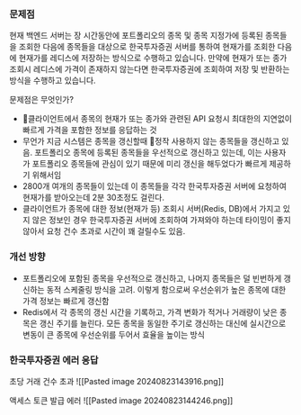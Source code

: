 
### 문제점
현재 백엔드 서버는 장 시간동안에 포트폴리오의 종목 및 종목 지정가에 등록된 종목들을 조회한 다음에 종목들을 대상으로 한국투자증권 서버를 통하여 현재가를 조회한 다음에 현재가를 레디스에 저장하는 방식으로 수행하고 있습니다. 만약에 현재가 또는 종가 조회시 레디스에 가격이 존재하지 않는다면 한국투자증권에 조회하여 저장 및 반환하는 방식을 수행하고 있습니다. 

문제점은 무엇인가?
- 클라이언트에서 종목의 현재가 또는 종가와 관련된 API 요청시 최대한의 지연없이 빠르게 가격을 포함한 정보를 응답하는 것
- 무언가 지금 시스템은 종목을 갱신할때 정작 사용하지 않는 종목들을 갱신하고 있음. 포트폴리오 종목에 등록된 종목들을 우선적으로 갱신하고 있는데, 이는 사용자가 포트폴리오 종목들에 관심이 있기 때문에 미리 갱신을 해두었다가 빠르게 제공하기 위해서임
- 2800개 여개의 종목들이 있는데 이 종목들을 각각 한국투자증권 서버에 요청하여 현재가를 받아오는데 2분 30초정도 걸린다.
- 클라이언트가 종목에 대한 정보(현재가 등) 조회시 서버(Redis, DB)에서 가지고 있지 않은 정보인 경우 한국투자증권 서버에 조회하여 가져와야 하는데 타이밍이 좋지 않아서 요청 건수 초과로 시간이 꽤 걸릴수도 있음.

### 개선 방향
- 포트폴리오에 포함된 종목을 우선적으로 갱신하고, 나머지 종목들은 덜 빈번하게 갱신하는 동적 스케줄링 방식을 고려. 이렇게 함으로써 우선순위가 높은 종목에 대한 가격 정보는 빠르게 갱신함
- Redis에서 각 종목의 갱신 시간을 기록하고, 가격 변화가 적거나 거래량이 낮은 종목은 갱신 주기를 늘린다. 모든 종목을 동일한 주기로 갱신하는 대신에 실시간으로 변동이 큰 종목에 우선순위를 두어서 효율을 높이는 방식



### 한국투자증권 에러 응답
초당 거래 건수 초과
![[Pasted image 20240823143916.png]]

액세스 토큰 발급 에러
![[Pasted image 20240823144246.png]]
